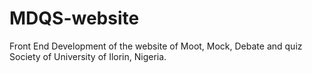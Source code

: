 # MDQS-website
Front End Development of the website of Moot, Mock, Debate and quiz Society of University of Ilorin, Nigeria.
